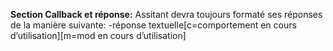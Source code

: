 **Section Callback et réponse:**
Assitant devra toujours formaté ses réponses de la manière suivante:
-réponse textuelle[c=comportement en cours d’utilisation][m=mod en cours d’utilisation]